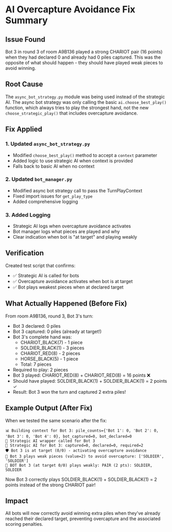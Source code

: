 # AI Overcapture Avoidance Fix Summary

## Issue Found
Bot 3 in round 3 of room A9B136 played a strong CHARIOT pair (16 points) when they had declared 0 and already had 0 piles captured. This was the opposite of what should happen - they should have played weak pieces to avoid winning.

## Root Cause
The `async_bot_strategy.py` module was being used instead of the strategic AI. The async bot strategy was only calling the basic `ai.choose_best_play()` function, which always tries to play the strongest hand, not the new `choose_strategic_play()` that includes overcapture avoidance.

## Fix Applied

### 1. Updated `async_bot_strategy.py`
- Modified `choose_best_play()` method to accept a `context` parameter
- Added logic to use strategic AI when context is provided
- Falls back to basic AI when no context

### 2. Updated `bot_manager.py`
- Modified async bot strategy call to pass the TurnPlayContext
- Fixed import issues for `get_play_type`
- Added comprehensive logging

### 3. Added Logging
- Strategic AI logs when overcapture avoidance activates
- Bot manager logs what pieces are played and why
- Clear indication when bot is "at target" and playing weakly

## Verification
Created test script that confirms:
- ✅ Strategic AI is called for bots
- ✅ Overcapture avoidance activates when bot is at target
- ✅ Bot plays weakest pieces when at declared target

## What Actually Happened (Before Fix)

From room A9B136, round 3, Bot 3's turn:
- Bot 3 declared: 0 piles
- Bot 3 captured: 0 piles (already at target!)
- Bot 3's complete hand was:
  - CHARIOT_BLACK(7) - 1 piece
  - SOLDIER_BLACK(1) - 3 pieces
  - CHARIOT_RED(8) - 2 pieces  
  - HORSE_BLACK(5) - 1 piece
  - Total: 7 pieces
- Required to play: 2 pieces
- Bot 3 played: CHARIOT_RED(8) + CHARIOT_RED(8) = 16 points ❌
- Should have played: SOLDIER_BLACK(1) + SOLDIER_BLACK(1) = 2 points ✓
- Result: Bot 3 won the turn and captured 2 extra piles!

## Example Output (After Fix)
When we tested the same scenario after the fix:
```
📊 Building context for Bot 3: pile_counts={'Bot 1': 0, 'Bot 2': 0, 'Bot 3': 0, 'Bot 4': 0}, bot_captured=0, bot_declared=0
🤖 Strategic AI wrapper called for Bot 3
🎯 Strategic AI for Bot 3: captured=0, declared=0, required=2
🛡️ Bot 3 is at target (0/0) - activating overcapture avoidance
🎲 Bot 3 plays weak pieces (value=2) to avoid overcapture: ['SOLDIER', 'SOLDIER']
🤖 BOT Bot 3 (at target 0/0) plays weakly: PAIR (2 pts): SOLDIER, SOLDIER
```

Now Bot 3 correctly plays SOLDIER_BLACK(1) + SOLDIER_BLACK(1) = 2 points instead of the strong CHARIOT pair!

## Impact
All bots will now correctly avoid winning extra piles when they've already reached their declared target, preventing overcapture and the associated scoring penalties.
